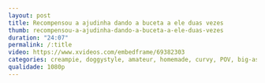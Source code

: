 ```yaml
---
layout: post
title: Recompensou a ajudinha dando a buceta a ele duas vezes
thumb: recompensou-a-ajudinha-dando-a-buceta-a-ele-duas-vezes
duration: "24:07"
permalink: /:title
video: https://www.xvideos.com/embedframe/69382303
categories: creampie, doggystyle, amateur, homemade, curvy, POV, big-ass, thick, taboo, pawg, leggings, stepsister, big-butt, big-booty, thick-ass, fat-ass, yoga-pants, step-family, step-bro, step-fantasy
qualidade: 1080p
---
```

